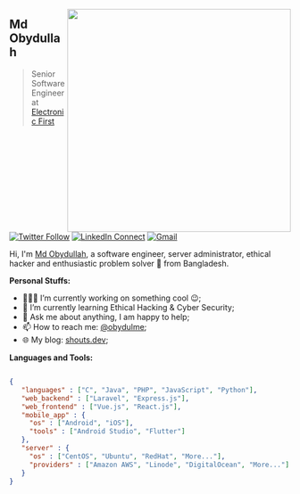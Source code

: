 [<img align="right" width="400" src="https://github-readme-stats.vercel.app/api?username=mdobydullah&show_icons=true"/>](https://obydul.me)

## Md Obydullah

> Senior Software Engineer at [Electronic First](https://www.electronicfirst.com)

[![Twitter Follow](https://img.shields.io/badge/dynamic/json.svg?color=14171A&labelColor=37474f&logo=twitter&logoColor=4fc3f7&label=&query=%24[0].followers_count&url=https%3A%2F%2Fcdn.syndication.twimg.com%2Fwidgets%2Ffollowbutton%2Finfo.json%3Fscreen_names%3Dobydulme&suffix=%20Followers)](https://twitter.com/obydulme)
[![LinkedIn Connect](https://img.shields.io/badge/%20-Connect-black?color=14171A&labelColor=212121&logo=linkedin&logoColor=ffffff)](https://www.linkedin.com/in/mdobydullah/)
[![Gmail](https://img.shields.io/badge/%20-Send%20Mail-black?color=14171A&labelColor=ef5350&logo=gmail&logoColor=ffffff)](mailto:hi@obydul.me?subject=From%20GitHub&body=Hi,%20there.%20Found%20you%20from%20GitHub.)

Hi, I'm [Md Obydullah](https://obydul.me), a software engineer, server administrator, ethical hacker and enthusiastic problem solver 🚀 from Bangladesh.

**Personal Stuffs:**

- 👨🏽‍💻 I’m currently working on something cool :wink:;
- 🌱 I’m currently learning Ethical Hacking & Cyber Security; 
- 💬 Ask me about anything, I am happy to help;
- 📫 How to reach me: [@obydulme](https://twitter.com/obydulme);
- 🌐 My blog: [shouts.dev](https://shouts.dev);

**Languages and Tools:**  
```json

{
   "languages" : ["C", "Java", "PHP", "JavaScript", "Python"],
   "web_backend" : ["Laravel", "Express.js"],
   "web_frontend" : ["Vue.js", "React.js"],
   "mobile_app" : {
     "os" : ["Android", "iOS"],
     "tools" : ["Android Studio", "Flutter"]
   },
   "server" : {
     "os" : ["CentOS", "Ubuntu", "RedHat", "More..."],
     "providers" : ["Amazon AWS", "Linode", "DigitalOcean", "More..."]
   }
}
```
